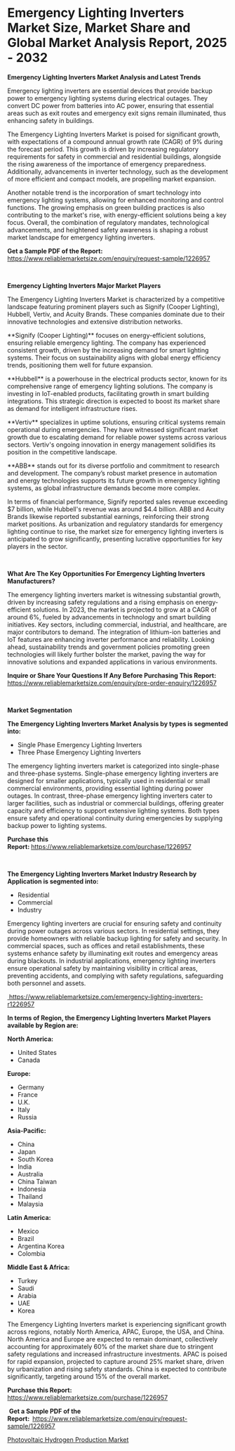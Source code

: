 <p><h1>Emergency Lighting Inverters Market Size, Market Share and Global Market Analysis Report, 2025 - 2032</h1></p><p><strong>Emergency Lighting Inverters Market Analysis and Latest Trends</strong></p>
<p><p>Emergency lighting inverters are essential devices that provide backup power to emergency lighting systems during electrical outages. They convert DC power from batteries into AC power, ensuring that essential areas such as exit routes and emergency exit signs remain illuminated, thus enhancing safety in buildings.</p><p>The Emergency Lighting Inverters Market is poised for significant growth, with expectations of a compound annual growth rate (CAGR) of 9% during the forecast period. This growth is driven by increasing regulatory requirements for safety in commercial and residential buildings, alongside the rising awareness of the importance of emergency preparedness. Additionally, advancements in inverter technology, such as the development of more efficient and compact models, are propelling market expansion.</p><p>Another notable trend is the incorporation of smart technology into emergency lighting systems, allowing for enhanced monitoring and control functions. The growing emphasis on green building practices is also contributing to the market's rise, with energy-efficient solutions being a key focus. Overall, the combination of regulatory mandates, technological advancements, and heightened safety awareness is shaping a robust market landscape for emergency lighting inverters.</p></p>
<p><strong>Get a Sample PDF of the Report:&nbsp;</strong> <a href="https://www.reliablemarketsize.com/enquiry/request-sample/1226957?utm_campaign=1143&utm_medium=2&utm_source=Github&utm_content=ia&utm_term=13022025&utm_id=emergency-lighting-inverters">https://www.reliablemarketsize.com/enquiry/request-sample/1226957</a></p>
<p>&nbsp;</p>
<p><strong>Emergency Lighting Inverters Major Market Players</strong></p>
<p><p>The Emergency Lighting Inverters Market is characterized by a competitive landscape featuring prominent players such as Signify (Cooper Lighting), Hubbell, Vertiv, and Acuity Brands. These companies dominate due to their innovative technologies and extensive distribution networks.</p><p>**Signify (Cooper Lighting)** focuses on energy-efficient solutions, ensuring reliable emergency lighting. The company has experienced consistent growth, driven by the increasing demand for smart lighting systems. Their focus on sustainability aligns with global energy efficiency trends, positioning them well for future expansion.</p><p>**Hubbell** is a powerhouse in the electrical products sector, known for its comprehensive range of emergency lighting solutions. The company is investing in IoT-enabled products, facilitating growth in smart building integrations. This strategic direction is expected to boost its market share as demand for intelligent infrastructure rises.</p><p>**Vertiv** specializes in uptime solutions, ensuring critical systems remain operational during emergencies. They have witnessed significant market growth due to escalating demand for reliable power systems across various sectors. Vertiv's ongoing innovation in energy management solidifies its position in the competitive landscape.</p><p>**ABB** stands out for its diverse portfolio and commitment to research and development. The company’s robust market presence in automation and energy technologies supports its future growth in emergency lighting systems, as global infrastructure demands become more complex.</p><p>In terms of financial performance, Signify reported sales revenue exceeding $7 billion, while Hubbell's revenue was around $4.4 billion. ABB and Acuity Brands likewise reported substantial earnings, reinforcing their strong market positions. As urbanization and regulatory standards for emergency lighting continue to rise, the market size for emergency lighting inverters is anticipated to grow significantly, presenting lucrative opportunities for key players in the sector.</p></p>
<p>&nbsp;</p>
<p><strong>What Are The Key Opportunities For Emergency Lighting Inverters Manufacturers?</strong></p>
<p><p>The emergency lighting inverters market is witnessing substantial growth, driven by increasing safety regulations and a rising emphasis on energy-efficient solutions. In 2023, the market is projected to grow at a CAGR of around 6%, fueled by advancements in technology and smart building initiatives. Key sectors, including commercial, industrial, and healthcare, are major contributors to demand. The integration of lithium-ion batteries and IoT features are enhancing inverter performance and reliability. Looking ahead, sustainability trends and government policies promoting green technologies will likely further bolster the market, paving the way for innovative solutions and expanded applications in various environments.</p></p>
<p><strong>Inquire or Share Your Questions If Any Before Purchasing This Report:</strong> <a href="https://www.reliablemarketsize.com/enquiry/pre-order-enquiry/1226957?utm_campaign=1143&utm_medium=2&utm_source=Github&utm_content=ia&utm_term=13022025&utm_id=emergency-lighting-inverters">https://www.reliablemarketsize.com/enquiry/pre-order-enquiry/1226957</a></p>
<p>&nbsp;</p>
<p><strong>Market Segmentation</strong></p>
<p><strong>The Emergency Lighting Inverters Market Analysis by types is segmented into:</strong></p>
<p><ul><li>Single Phase Emergency Lighting Inverters</li><li>Three Phase Emergency Lighting Inverters</li></ul></p>
<p><p>The emergency lighting inverters market is categorized into single-phase and three-phase systems. Single-phase emergency lighting inverters are designed for smaller applications, typically used in residential or small commercial environments, providing essential lighting during power outages. In contrast, three-phase emergency lighting inverters cater to larger facilities, such as industrial or commercial buildings, offering greater capacity and efficiency to support extensive lighting systems. Both types ensure safety and operational continuity during emergencies by supplying backup power to lighting systems.</p></p>
<p><strong>Purchase this Report:&nbsp;</strong><a href="https://www.reliablemarketsize.com/purchase/1226957?utm_campaign=1143&utm_medium=2&utm_source=Github&utm_content=ia&utm_term=13022025&utm_id=emergency-lighting-inverters">https://www.reliablemarketsize.com/purchase/1226957</a></p>
<p>&nbsp;</p>
<p><strong>The Emergency Lighting Inverters Market Industry Research by Application is segmented into:</strong></p>
<p><ul><li>Residential</li><li>Commercial</li><li>Industry</li></ul></p>
<p><p>Emergency lighting inverters are crucial for ensuring safety and continuity during power outages across various sectors. In residential settings, they provide homeowners with reliable backup lighting for safety and security. In commercial spaces, such as offices and retail establishments, these systems enhance safety by illuminating exit routes and emergency areas during blackouts. In industrial applications, emergency lighting inverters ensure operational safety by maintaining visibility in critical areas, preventing accidents, and complying with safety regulations, safeguarding both personnel and assets.</p></p>
<p><a href="https://www.reliablemarketsize.com/emergency-lighting-inverters-r1226957?utm_campaign=1143&utm_medium=2&utm_source=Github&utm_content=ia&utm_term=13022025&utm_id=emergency-lighting-inverters">&nbsp;https://www.reliablemarketsize.com/emergency-lighting-inverters-r1226957</a></p>
<p><strong>In terms of Region, the Emergency Lighting Inverters Market Players available by Region are:</strong></p>
<p>
    <p> <strong> North America: </strong>
        <ul>
            <li>United States</li>
            <li>Canada</li>
        </ul>
        </p> 
    <p> <strong> Europe: </strong>
        <ul>
            <li>Germany</li>
            <li>France</li>
            <li>U.K.</li>
            <li>Italy</li>
            <li>Russia</li>
        </ul>
        </p> 
    <p> <strong> Asia-Pacific: </strong>
        <ul>
            <li>China</li>
            <li>Japan</li>
            <li>South Korea</li>
            <li>India</li>
            <li>Australia</li>
            <li>China Taiwan</li>
            <li>Indonesia</li>
            <li>Thailand</li>
            <li>Malaysia</li>
        </ul>
        </p> 
    <p> <strong> Latin America: </strong>
        <ul>
            <li>Mexico</li>
            <li>Brazil</li>
            <li>Argentina Korea</li>
            <li>Colombia</li>
        </ul>
        </p> 
    <p> <strong> Middle East & Africa: </strong>
        <ul>
            <li>Turkey</li>
            <li>Saudi</li>
            <li>Arabia</li>
            <li>UAE</li>
            <li>Korea</li>
        </ul>
    </p>
    </p>
<p><p>The Emergency Lighting Inverters market is experiencing significant growth across regions, notably North America, APAC, Europe, the USA, and China. North America and Europe are expected to remain dominant, collectively accounting for approximately 60% of the market share due to stringent safety regulations and increased infrastructure investments. APAC is poised for rapid expansion, projected to capture around 25% market share, driven by urbanization and rising safety standards. China is expected to contribute significantly, targeting around 15% of the overall market.</p></p>
<p><strong>Purchase this Report: </strong><a href="https://www.reliablemarketsize.com/purchase/1226957?utm_campaign=1143&utm_medium=2&utm_source=Github&utm_content=ia&utm_term=13022025&utm_id=emergency-lighting-inverters">https://www.reliablemarketsize.com/purchase/1226957</a></p>
<p>&nbsp;<strong>Get a Sample PDF of the Report:&nbsp;&nbsp;</strong><a href="https://www.reliablemarketsize.com/enquiry/request-sample/1226957?utm_campaign=1143&utm_medium=2&utm_source=Github&utm_content=ia&utm_term=13022025&utm_id=emergency-lighting-inverters">https://www.reliablemarketsize.com/enquiry/request-sample/1226957</a></p>
<p><strong></strong></p>
<p><p><a href="https://github.com/castoriffic/Market-Research-Report-List-5/blob/main/photovoltaic-hydrogen-production-market.md?utm_campaign=1143&utm_medium=2&utm_source=Github&utm_content=ia&utm_term=13022025&utm_id=emergency-lighting-inverters">Photovoltaic Hydrogen Production Market</a></p></p>